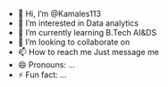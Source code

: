 - 👋 Hi, I’m @Kamales113
- 👀 I’m interested in Data analytics 
- 🌱 I’m currently learning B.Tech AI&DS
- 💞️ I’m looking to collaborate on 
- 📫 How to reach me Just message me
- 😄 Pronouns: ...
- ⚡ Fun fact: ...

<!---
Kamales113/Kamales113 is a ✨ special ✨ repository because its `README.md` (this file) appears on your GitHub profile.
You can click the Preview link to take a look at your changes.
--->
